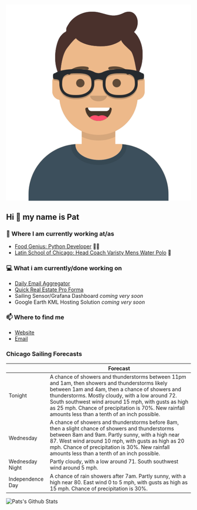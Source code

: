 [![Social banner for p-j-falconer](https://raw.githubusercontent.com/P-J-FALCONER/P-J-FALCONER/master/assets/avataaars.svg)](https://patfalconer.com/)
## Hi :wave: my name is Pat

### 💼 Where I am currently working at/as
- [Food Genius: Python Developer](https://getfoodgenius.com/) 🍔🐍
- [Latin School of Chicago: Head Coach Varisty Mens Water Polo](https://www.latinschool.org/) 🤽


### 💻 What i am currently/done working on
 - [Daily Email Aggregator](https://github.com/P-J-FALCONER/dott_daily_mail)
 - [Quick Real Estate Pro Forma](https://github.com/P-J-FALCONER/henry)
 - Sailing Sensor/Grafana Dashboard *coming very soon*
 - Google Earth KML Hosting Solution *coming very soon*

### 📫 Where to find me
 - [Website](https://patfalconer.com/)
 - [Email](mailto:patrick.j.falconer@gmail.com)


### Chicago Sailing Forecasts
|   | Forecast  |
|---|---|
| Tonight | A chance of showers and thunderstorms between 11pm and 1am, then showers and thunderstorms likely between 1am and 4am, then a chance of showers and thunderstorms. Mostly cloudy, with a low around 72. South southwest wind around 15 mph, with gusts as high as 25 mph. Chance of precipitation is 70%. New rainfall amounts less than a tenth of an inch possible. |
| Wednesday | A chance of showers and thunderstorms before 8am, then a slight chance of showers and thunderstorms between 8am and 9am. Partly sunny, with a high near 87. West wind around 10 mph, with gusts as high as 20 mph. Chance of precipitation is 30%. New rainfall amounts less than a tenth of an inch possible. |
| Wednesday Night | Partly cloudy, with a low around 71. South southwest wind around 5 mph. |
| Independence Day | A chance of rain showers after 7am. Partly sunny, with a high near 80. East wind 0 to 5 mph, with gusts as high as 15 mph. Chance of precipitation is 30%. |

![Pats's Github Stats](https://github-readme-stats.vercel.app/api?username=p-j-falconer&show_icons=true&theme=radical)
